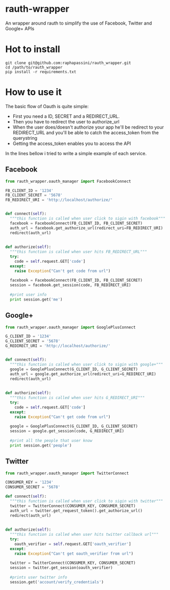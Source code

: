 rauth-wrapper
=============

An wrapper around rauth to simplify the use of Facebook, Twitter and Google+ APIs

Hot to install
===============

```
git clone git@github.com:raphapassini/rauth_wrapper.git
cd /path/to/rauth_wrapper
pip install -r requirements.txt
```

How to use it
=============

The basic flow of Oauth is quite simple:
 - First you need a ID, SECRET and a REDIRECT_URL.
 - Then you have to redirect the user to authorize_url
 - When the user does/doesn't authorize your app he'll be redirect to your REDIRECT_URL
   and you'll be able to catch the access_token from the querystring
 - Getting the access_token enables you to access the API
 
In the lines bellow i tried to write a simple example of each service.


Facebook
--------

```python
from rauth_wrapper.oauth_manager import FacebookConnect

FB_CLIENT_ID = '1234'
FB_CLIENT_SECRET = '5678'
FB_REDIRECT_URI = 'http://localhost/authorize/'


def connect(self):
  """this function is called when user click to sigin with facebook"""
  facebook = FacebookConnect(FB_CLIENT_ID, FB_CLIENT_SECRET)
  auth_url = facebook.get_authorize_url(redirect_uri=FB_REDIRECT_URI)
  redirect(auth_url)
  
  
def authorize(self):
  """this function is called when user hits FB_REDIRECT_URL"""
  try:
    code = self.request.GET['code']
  except:
    raise Exception("Can't get code from url")
  
  facebook = FacebookConnect(FB_CLIENT_ID, FB_CLIENT_SECRET)
  session = facebook.get_session(code, FB_REDIRECT_URI)
  
  #print user info
  print session.get('me')
```

Google+
-------

```python
from rauth_wrapper.oauth_manager import GooglePlusConnect

G_CLIENT_ID = '1234'
G_CLIENT_SECRET = '5678'
G_REDIRECT_URI = 'http://localhost/authorize/'


def connect(self):
  """this function is called when user click to sigin with google+"""
  google = GooglePlusConnect(G_CLIENT_ID, G_CLIENT_SECRET)
  auth_url = google.get_authorize_url(redirect_uri=G_REDIRECT_URI)
  redirect(auth_url)
  
  
def authorize(self):
  """this function is called when user hits G_REDIRECT_URI"""
  try:
    code = self.request.GET['code']
  except:
    raise Exception("Can't get code from url")
  
  google = GooglePlusConnect(G_CLIENT_ID, G_CLIENT_SECRET)
  session = google.get_session(code, G_REDIRECT_URI)
  
  #print all the people that user know
  print session.get('people')
```

Twitter
-------

```python
from rauth_wrapper.oauth_manager import TwitterConnect

CONSUMER_KEY = '1234'
CONSUMER_SECRET = '5678'

def connect(self):
  """this function is called when user click to sigin with twitter"""
  twitter = TwitterConnect(CONSUMER_KEY, CONSUMER_SECRET)
  auth_url = twitter.get_request_token().get_authorize_url()
  redirect(auth_url)
  
  
def authorize(self):
  """this function is called when user hits twitter callback url"""
  try:
    oauth_verifier = self.request.GET['oauth_verifier']
  except:
    raise Exception("Can't get oauth_verifier from url")
  
  twitter = TwitterConnect(CONSUMER_KEY, CONSUMER_SECRET)
  session = twitter.get_session(oauth_verifier)
  
  #prints user twitter info
  session.get('account/verify_credentials')
```
